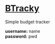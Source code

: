 # [BTracky](https://btracky.herokuapp.com/)
Simple budget tracker

**username:** name<br>
**password:** pwd
